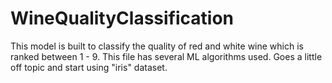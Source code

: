 # WineQualityClassification

This model is built to classify the quality of red and white wine which is ranked between 1 - 9. This file has several ML algorithms used. 
Goes a little off topic and start using "iris" dataset. 
